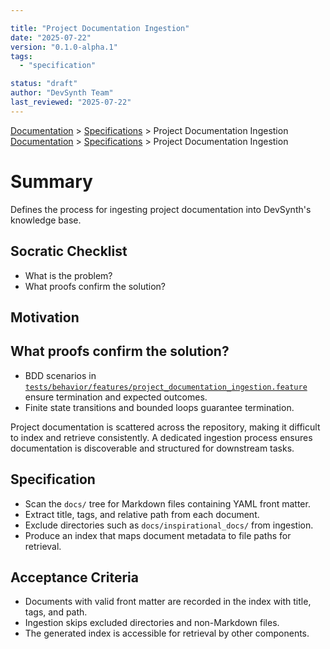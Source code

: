 ```yaml
---

title: "Project Documentation Ingestion"
date: "2025-07-22"
version: "0.1.0-alpha.1"
tags:
  - "specification"

status: "draft"
author: "DevSynth Team"
last_reviewed: "2025-07-22"
---
```

<div class="breadcrumbs">
<a href="../index.md">Documentation</a> &gt; <a href="index.md">Specifications</a> &gt; Project Documentation Ingestion
</div>

<div class="breadcrumbs">
<a href="../index.md">Documentation</a> &gt; <a href="index.md">Specifications</a> &gt; Project Documentation Ingestion
</div>

# Summary

Defines the process for ingesting project documentation into DevSynth's knowledge base.

## Socratic Checklist
- What is the problem?
- What proofs confirm the solution?

## Motivation

## What proofs confirm the solution?
- BDD scenarios in [`tests/behavior/features/project_documentation_ingestion.feature`](../../tests/behavior/features/project_documentation_ingestion.feature) ensure termination and expected outcomes.
- Finite state transitions and bounded loops guarantee termination.


Project documentation is scattered across the repository, making it difficult to index and retrieve consistently. A dedicated ingestion process ensures documentation is discoverable and structured for downstream tasks.

## Specification

- Scan the `docs/` tree for Markdown files containing YAML front matter.
- Extract title, tags, and relative path from each document.
- Exclude directories such as `docs/inspirational_docs/` from ingestion.
- Produce an index that maps document metadata to file paths for retrieval.

## Acceptance Criteria

- Documents with valid front matter are recorded in the index with title, tags, and path.
- Ingestion skips excluded directories and non-Markdown files.
- The generated index is accessible for retrieval by other components.

